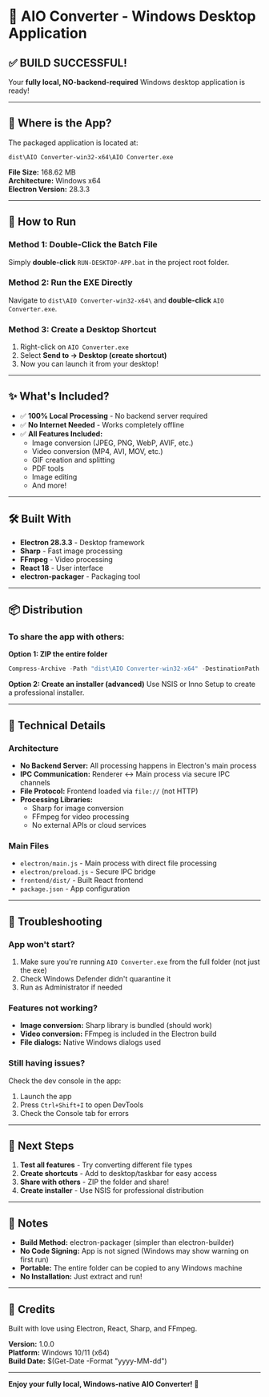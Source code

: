 # 🎉 AIO Converter - Windows Desktop Application

## ✅ BUILD SUCCESSFUL!

Your **fully local, NO-backend-required** Windows desktop application is ready!

---

## 📂 Where is the App?

The packaged application is located at:
```
dist\AIO Converter-win32-x64\AIO Converter.exe
```

**File Size:** 168.62 MB  
**Architecture:** Windows x64  
**Electron Version:** 28.3.3

---

## 🚀 How to Run

### Method 1: Double-Click the Batch File
Simply **double-click** `RUN-DESKTOP-APP.bat` in the project root folder.

### Method 2: Run the EXE Directly
Navigate to `dist\AIO Converter-win32-x64\` and **double-click** `AIO Converter.exe`.

### Method 3: Create a Desktop Shortcut
1. Right-click on `AIO Converter.exe`
2. Select **Send to → Desktop (create shortcut)**
3. Now you can launch it from your desktop!

---

## ✨ What's Included?

- ✅ **100% Local Processing** - No backend server required
- ✅ **No Internet Needed** - Works completely offline
- ✅ **All Features Included:**
  - Image conversion (JPEG, PNG, WebP, AVIF, etc.)
  - Video conversion (MP4, AVI, MOV, etc.)
  - GIF creation and splitting
  - PDF tools
  - Image editing
  - And more!

---

## 🛠️ Built With

- **Electron 28.3.3** - Desktop framework
- **Sharp** - Fast image processing
- **FFmpeg** - Video processing
- **React 18** - User interface
- **electron-packager** - Packaging tool

---

## 📦 Distribution

### To share the app with others:

**Option 1: ZIP the entire folder**
```powershell
Compress-Archive -Path "dist\AIO Converter-win32-x64" -DestinationPath "AIO-Converter-Windows.zip"
```

**Option 2: Create an installer (advanced)**
Use NSIS or Inno Setup to create a professional installer.

---

## 🔧 Technical Details

### Architecture
- **No Backend Server:** All processing happens in Electron's main process
- **IPC Communication:** Renderer ↔ Main process via secure IPC channels
- **File Protocol:** Frontend loaded via `file://` (not HTTP)
- **Processing Libraries:**
  - Sharp for image conversion
  - FFmpeg for video processing
  - No external APIs or cloud services

### Main Files
- `electron/main.js` - Main process with direct file processing
- `electron/preload.js` - Secure IPC bridge
- `frontend/dist/` - Built React frontend
- `package.json` - App configuration

---

## 🐛 Troubleshooting

### App won't start?
1. Make sure you're running `AIO Converter.exe` from the full folder (not just the exe)
2. Check Windows Defender didn't quarantine it
3. Run as Administrator if needed

### Features not working?
- **Image conversion:** Sharp library is bundled (should work)
- **Video conversion:** FFmpeg is included in the Electron build
- **File dialogs:** Native Windows dialogs used

### Still having issues?
Check the dev console in the app:
1. Launch the app
2. Press `Ctrl+Shift+I` to open DevTools
3. Check the Console tab for errors

---

## 🎯 Next Steps

1. **Test all features** - Try converting different file types
2. **Create shortcuts** - Add to desktop/taskbar for easy access
3. **Share with others** - ZIP the folder and share!
4. **Create installer** - Use NSIS for professional distribution

---

## 📝 Notes

- **Build Method:** electron-packager (simpler than electron-builder)
- **No Code Signing:** App is not signed (Windows may show warning on first run)
- **Portable:** The entire folder can be copied to any Windows machine
- **No Installation:** Just extract and run!

---

## 🙏 Credits

Built with love using Electron, React, Sharp, and FFmpeg.

**Version:** 1.0.0  
**Platform:** Windows 10/11 (x64)  
**Build Date:** $(Get-Date -Format "yyyy-MM-dd")

---

**Enjoy your fully local, Windows-native AIO Converter! 🎉**
